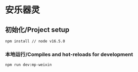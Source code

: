 # 安乐器灵

## 初始化/Project setup

``` shell
npm install // node v16.5.0
```

### 本地运行/Compiles and hot-reloads for development

```shell
npm run dev:mp-weixin
```
